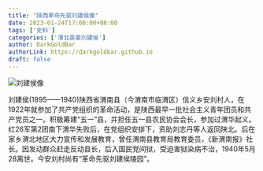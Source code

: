 ```yaml
---
title: "陕西革命先驱刘建侯像"
date: 2023-01-24T17:00:00+08:00
tags: ['史料']
categories: ['渭北英豪刘建侯']
author: DarkGoldBar
authorLink: https://darkgoldbar.github.io
draft: false
---
```


![刘建侯像](/images/ljh/刘建侯像.jpg)

刘建侯(1895——1940)陕西省渭南县（今渭南市临渭区）信义乡安刘村人，在1922年就参加了共产党组织的革命活动，是陕西最早一批社会主义青年团员和共产党员之一。积极筹建“五一”县，并担任五一县农民协会会长，参加过渭华起义。红26军第2团南下渭华失败后，在党组织安排下，资助刘志丹等人返回陕北。后在家乡渭北地区大力宣传和发展教育，曾任渭南县教育局教育委员，《新渭南报》社长。因发动群众赶走反动县长，后入国民党间狱，受迫害狱染病不治，1940年5月28离世。今安刘村尚有“革命先驱刘建侯陵园”。
